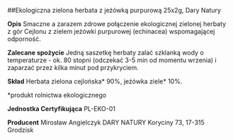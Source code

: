 ##Ekologiczna zielona herbata z jeżówką purpurową 25x2g, Dary Natury

**Opis** Smaczne a zarazem zdrowe połączenie ekologicznej zielonej herbaty z gór Cejlonu z zielem jeżówki purpurowej (echinacea) wspomagającej odporność.

**Zalecane spożycie** Jedną saszetkę herbaty zalać szklanką wody o temperaturze - ok. 80 stopni (odczekać 3-5 min od momentu wrzenia) i zaparzać przez kilka minut pod przykryciem.

**Skład** Herbata zielona cejlońska\* 90%, jeżówka ziele\* 10%.  

\*produkt rolnictwa ekologicznego

**Jednostka Certyfikująca** PL-EKO-01

**Producent** Mirosław Angielczyk DARY NATURY
Koryciny 73, 17-315 Grodzisk

